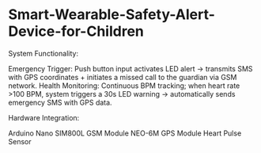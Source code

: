 # Smart-Wearable-Safety-Alert-Device-for-Children

System Functionality:

Emergency Trigger: Push button input activates LED alert → transmits SMS with GPS coordinates + initiates a missed call to the guardian via GSM network.
Health Monitoring: Continuous BPM tracking; when heart rate >100 BPM, system triggers a 30s LED warning → automatically sends emergency SMS with GPS data.

Hardware Integration:

Arduino Nano
SIM800L GSM Module
NEO-6M GPS Module
Heart Pulse Sensor 
